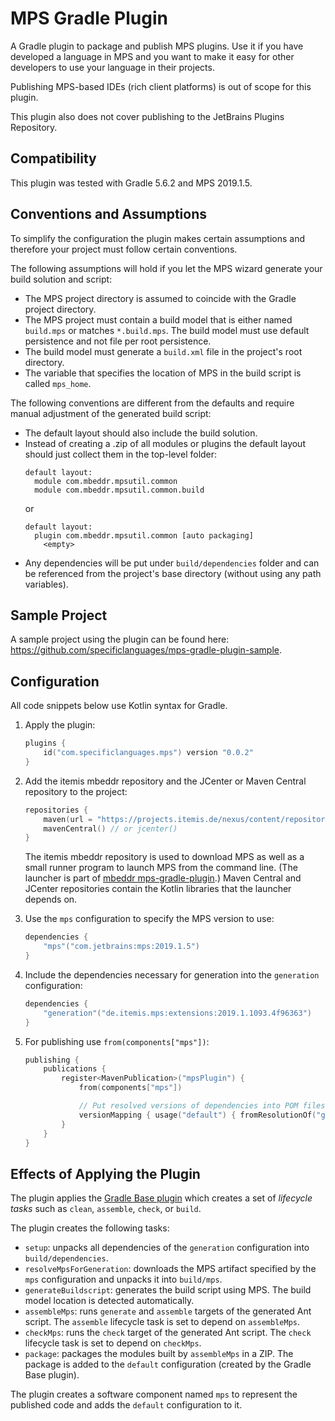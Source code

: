 # MPS Gradle Plugin

A Gradle plugin to package and publish MPS plugins. Use it if you have developed a language in MPS and you want to make
it easy for other developers to use your language in their projects.

Publishing MPS-based IDEs (rich client platforms) is out of scope for this plugin.

This plugin also does not cover publishing to the JetBrains Plugins Repository.

## Compatibility

This plugin was tested with Gradle 5.6.2 and MPS 2019.1.5.

## Conventions and Assumptions

To simplify the configuration the plugin makes certain assumptions and therefore your project must follow certain
conventions.

The following assumptions will hold if you let the MPS wizard generate your build solution and script:
* The MPS project directory is assumed to coincide with the Gradle project directory.
* The MPS project must contain a build model that is either named `build.mps` or matches `*.build.mps`. The build model must use default persistence and not file per root persistence. 
* The build model must generate a `build.xml` file in the project's root directory.
* The variable that specifies the location of MPS in the build script is called `mps_home`.

The following conventions are different from the defaults and require manual adjustment of the generated build script:
* The default layout should also include the build solution.
* Instead of creating a .zip of all modules or plugins the default layout should just collect them in the top-level
  folder:
  ```
  default layout:
    module com.mbeddr.mpsutil.common 
    module com.mbeddr.mpsutil.common.build
  ```
  or
  ```
  default layout:
    plugin com.mbeddr.mpsutil.common [auto packaging]
      <empty>
  ```
* Any dependencies will be put under `build/dependencies` folder and can be referenced from the project's base directory
  (without using any path variables).

## Sample Project

A sample project using the plugin can be found here: https://github.com/specificlanguages/mps-gradle-plugin-sample.

## Configuration

All code snippets below use Kotlin syntax for Gradle.

1. Apply the plugin:

    ```kotlin
    plugins {
        id("com.specificlanguages.mps") version "0.0.2"
    }
    ```

2. Add the itemis mbeddr repository and the JCenter or Maven Central repository to the project:

   ```kotlin
   repositories {
       maven(url = "https://projects.itemis.de/nexus/content/repositories/mbeddr")
       mavenCentral() // or jcenter()
   }
   ```
   
   The itemis mbeddr repository is used to download MPS as well as a small runner program to launch MPS from the command
   line. (The launcher is part of [mbeddr mps-gradle-plugin](https://github.com/mbeddr/mps-gradle-plugin).) Maven
   Central and JCenter repositories contain the Kotlin libraries that the launcher depends on.

3. Use the `mps` configuration to specify the MPS version to use:

   ```kotlin
   dependencies {
       "mps"("com.jetbrains:mps:2019.1.5")
   }
   ```

4. Include the dependencies necessary for generation into the `generation` configuration:

    ```kotlin
    dependencies {
        "generation"("de.itemis.mps:extensions:2019.1.1093.4f96363")
    }
    ```

5. For publishing use `from(components["mps"])`:

   ```kotlin
   publishing {
       publications {
           register<MavenPublication>("mpsPlugin") {
               from(components["mps"])
   
               // Put resolved versions of dependencies into POM files
               versionMapping { usage("default") { fromResolutionOf("generation") } }
           }
       }
   }
   ```

## Effects of Applying the Plugin

The plugin applies the [Gradle Base plugin](https://docs.gradle.org/current/userguide/base_plugin.html) which creates
a set of _lifecycle tasks_ such as `clean`, `assemble`, `check`, or `build`.

The plugin creates the following tasks:

* `setup`: unpacks all dependencies of the `generation` configuration into `build/dependencies`.
* `resolveMpsForGeneration`: downloads the MPS artifact specified by the `mps` configuration and unpacks it into
  `build/mps`.
* `generateBuildscript`: generates the build script using MPS. The build model location is detected automatically.
* `assembleMps`: runs `generate` and `assemble` targets of the generated Ant script. The `assemble`
  lifecycle task is set to depend on `assembleMps`.
* `checkMps`: runs the `check` target of the generated Ant script. The `check` lifecycle task is set to depend
  on `checkMps`.
* `package`: packages the modules built by `assembleMps` in a ZIP. The package is added to the `default` configuration
  (created by the Gradle Base plugin).

The plugin creates a software component named `mps` to represent the published code and adds the `default` configuration
to it.
